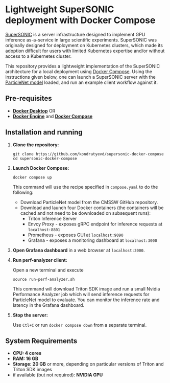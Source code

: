 # Lightweight SuperSONIC deployment with Docker Compose

[SuperSONIC](https://github.com/fastmachinelearning/SuperSONIC) is a server infrastructure designed to implement GPU inference as-a-service in large scientific experiments.
SuperSONIC was originally designed for deployment on Kubernetes clusters, which made its adoption difficult for users with limited Kubernetes expertise and/or without access to a Kubernetes cluster. 

This repository provides a lightweight implementation of the SuperSONIC architecture for a local deployment using [Docker Compose](https://docs.docker.com/compose/). Using the instructions given below, one can launch a SuperSONIC server with the [ParticleNet model](https://cms-ml.github.io/documentation/inference/particlenet.html) loaded, and run an example client workflow against it.


## Pre-requisites

- [**Docker Desktop**](https://docs.docker.com/get-started/introduction/get-docker-desktop) OR 
- [**Docker Engine**](https://docs.docker.com/engine/install) and [**Docker Compose**](https://docs.docker.com/compose/install)

## Installation and running 

1. **Clone the repository:**

    ```
    git clone https://github.com/kondratyevd/supersonic-docker-compose
    cd supersonic-docker-compose
    ```

2. **Launch Docker Compose:**

    ```
    docker compose up
    ```
    This command will use the recipe specified in `compose.yaml` to do the following:
    * Download ParticleNet model from the CMSSW GitHub repository.
    * Download and launch four Docker containers (the containers will be cached and not need to be downloaded on subsequent runs):
        * Triton Inference Server
        * Envoy Proxy - exposes gRPC endpoint for inference requests at `localhost:8801`
        * Prometheus - exposes GUI at `localhost:9090`
        * Grafana - exposes a monitoring dashboard at `localhost:3000`

3. **Open Grafana dashboard** in a web browser at `localhost:3000`.

4. **Run perf-analyzer client:**

    Open a new terminal and execute
    ```
    source run-perf-analyzer.sh
    ```
    This command will download Triton SDK image and run a small Nvidia Performance Analyzer job which will send inference requests for ParticleNet model to evaluate. You can monitor the inference rate and latency in the Grafana dashboard.

5. **Stop the server:**

    Use `Ctl+C` or run `docker compose down` from a separate terminal.


## System Requirements

- **CPU: 4 cores** 
- **RAM: 16 GB** 
- **Storage: 20 GB** or more, depending on particular versions of Triton and Triton SDK images
- if available (but not required): **NVIDIA GPU** 


